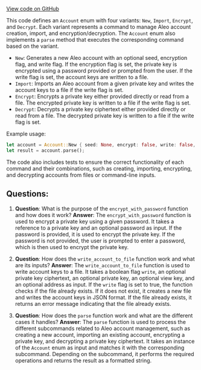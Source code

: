 [View code on GitHub](https://github.com/AleoHQ/aleo/cli/commands/account.rs)

This code defines an `Account` enum with four variants: `New`, `Import`, `Encrypt`, and `Decrypt`. Each variant represents a command to manage Aleo account creation, import, and encryption/decryption. The `Account` enum also implements a `parse` method that executes the corresponding command based on the variant.

- `New`: Generates a new Aleo account with an optional seed, encryption flag, and write flag. If the encryption flag is set, the private key is encrypted using a password provided or prompted from the user. If the write flag is set, the account keys are written to a file.
- `Import`: Imports an Aleo account from a given private key and writes the account keys to a file if the write flag is set.
- `Encrypt`: Encrypts a private key either provided directly or read from a file. The encrypted private key is written to a file if the write flag is set.
- `Decrypt`: Decrypts a private key ciphertext either provided directly or read from a file. The decrypted private key is written to a file if the write flag is set.

Example usage:

```rust
let account = Account::New { seed: None, encrypt: false, write: false, password: None };
let result = account.parse();
```

The code also includes tests to ensure the correct functionality of each command and their combinations, such as creating, importing, encrypting, and decrypting accounts from files or command-line inputs.
## Questions: 
 1. **Question**: What is the purpose of the `encrypt_with_password` function and how does it work?
   **Answer**: The `encrypt_with_password` function is used to encrypt a private key using a given password. It takes a reference to a private key and an optional password as input. If the password is provided, it is used to encrypt the private key. If the password is not provided, the user is prompted to enter a password, which is then used to encrypt the private key.

2. **Question**: How does the `write_account_to_file` function work and what are its inputs?
   **Answer**: The `write_account_to_file` function is used to write account keys to a file. It takes a boolean flag `write`, an optional private key ciphertext, an optional private key, an optional view key, and an optional address as input. If the `write` flag is set to true, the function checks if the file already exists. If it does not exist, it creates a new file and writes the account keys in JSON format. If the file already exists, it returns an error message indicating that the file already exists.

3. **Question**: How does the `parse` function work and what are the different cases it handles?
   **Answer**: The `parse` function is used to process the different subcommands related to Aleo account management, such as creating a new account, importing an existing account, encrypting a private key, and decrypting a private key ciphertext. It takes an instance of the `Account` enum as input and matches it with the corresponding subcommand. Depending on the subcommand, it performs the required operations and returns the result as a formatted string.